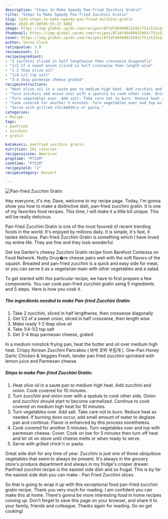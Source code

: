 ```yaml
---
description: "Steps to Make Speedy Pan-fried Zucchini Gratin"
title: "Steps to Make Speedy Pan-fried Zucchini Gratin"
slug: 1143-steps-to-make-speedy-pan-fried-zucchini-gratin
date: 2020-05-08T05:55:37.588Z
image: https://img-global.cpcdn.com/recipes/071dfd0490831b93/751x532cq70/pan-fried-zucchini-gratin-recipe-main-photo.jpg
thumbnail: https://img-global.cpcdn.com/recipes/071dfd0490831b93/751x532cq70/pan-fried-zucchini-gratin-recipe-main-photo.jpg
cover: https://img-global.cpcdn.com/recipes/071dfd0490831b93/751x532cq70/pan-fried-zucchini-gratin-recipe-main-photo.jpg
author: Verna Clark
ratingvalue: 3.9
reviewcount: 11
recipeingredient:
- "2 zucchini sliced in half lengthwise then crosswise diagonally"
- "1/2 of a sweet onion sliced in half crosswise then length wise"
- "1-2 tbsp olive oil"
- "1/4-1/2 tsp salt"
- "3-4 tbsp parmesan cheese grated"
recipeinstructions:
- "Heat olive oil in a saute pan to medium high heat. Add zucchini and onion. Cook covered for 10 minutes."
- "Turn zucchini and onion over with a spatula to cook other side. Onion and zucchini should start to become carmelized. Continue to cook covered on medium high heat for 10 minutes."
- "Turn vegetables over. Add salt. Take care not to burn. Reduce heat as needed. If burning does occur, add small amount of water to deglaze pan and continue. Flavor is enhanced by this process nonetheless."
- "Cook covered for another 5 minutes. Turn vegetables over and top with parmesan cheese. Cover. Cook on low for 5 minutes then turn off heat and let sit on stove until cheese melts or when ready to serve."
- "Serve with grilled chick&#39;n or pasta."
categories:
- Recipe
tags:
- panfried
- zucchini
- gratin

katakunci: panfried zucchini gratin 
nutrition: 201 calories
recipecuisine: American
preptime: "PT31M"
cooktime: "PT51M"
recipeyield: "2"
recipecategory: Dessert

---
```



![Pan-fried Zucchini Gratin](https://img-global.cpcdn.com/recipes/071dfd0490831b93/751x532cq70/pan-fried-zucchini-gratin-recipe-main-photo.jpg)

Hey everyone, it's me, Dave, welcome to my recipe page. Today, I'm gonna show you how to make a distinctive dish, pan-fried zucchini gratin. It is one of my favorites food recipes. This time, I will make it a little bit unique. This will be really delicious.

Pan-fried Zucchini Gratin is one of the most favored of recent trending foods in the world. It's enjoyed by millions daily. It is simple, it's fast, it tastes delicious. Pan-fried Zucchini Gratin is something which I have loved my entire life. They are fine and they look wonderful.

Get Ina Garten&#39;s cheesy Zucchini Gratin recipe from Barefoot Contessa on Food Network. Nutty Gruy�re cheese pairs well with the soft flavors of the squash. Breaded and pan-fried zucchini is a quick and easy side for meat, or you can serve it as a vegetarian main with other vegetables and a salad.


To get started with this particular recipe, we have to first prepare a few components. You can cook pan-fried zucchini gratin using 5 ingredients and 5 steps. Here is how you cook it.

<!--inarticleads1-->

##### The ingredients needed to make Pan-fried Zucchini Gratin:

1. Take 2 zucchini, sliced in half lengthwise, then crosswise diagonally
1. Get 1/2 of a sweet onion, sliced in half crosswise, then length wise
1. Make ready 1-2 tbsp olive oil
1. Take 1/4-1/2 tsp salt
1. Get 3-4 tbsp parmesan cheese, grated


In a medium nonstick frying pan, heat the butter and oil over medium high heat. Crispy Korean Zucchini Pancakes ( 바싹 호박 부침개 ). One-Pan Honey Garlic Chicken &amp; Veggies Fresh, tender pan fried zucchini sprinkled with lemon juice and Parmesan cheese. 

<!--inarticleads2-->

##### Steps to make Pan-fried Zucchini Gratin:

1. Heat olive oil in a saute pan to medium high heat. Add zucchini and onion. Cook covered for 10 minutes.
1. Turn zucchini and onion over with a spatula to cook other side. Onion and zucchini should start to become carmelized. Continue to cook covered on medium high heat for 10 minutes.
1. Turn vegetables over. Add salt. Take care not to burn. Reduce heat as needed. If burning does occur, add small amount of water to deglaze pan and continue. Flavor is enhanced by this process nonetheless.
1. Cook covered for another 5 minutes. Turn vegetables over and top with parmesan cheese. Cover. Cook on low for 5 minutes then turn off heat and let sit on stove until cheese melts or when ready to serve.
1. Serve with grilled chick&#39;n or pasta.


Great side dish for any time of year. Zucchini is just one of those ubiquitous vegetables that seem to always be present. It&#39;s always in the grocery store&#39;s produce department and always in my fridge&#39;s crisper drawer. Panfried zucchini recipe is the easiest side dish and so frugal. This is by far the easiest side dish you can make - Pan Fried Zucchini slices. 

So that is going to wrap it up with this exceptional food pan-fried zucchini gratin recipe. Thank you very much for reading. I am confident you can make this at home. There's gonna be more interesting food in home recipes coming up. Don't forget to save this page on your browser, and share it to your family, friends and colleague. Thanks again for reading. Go on get cooking!
